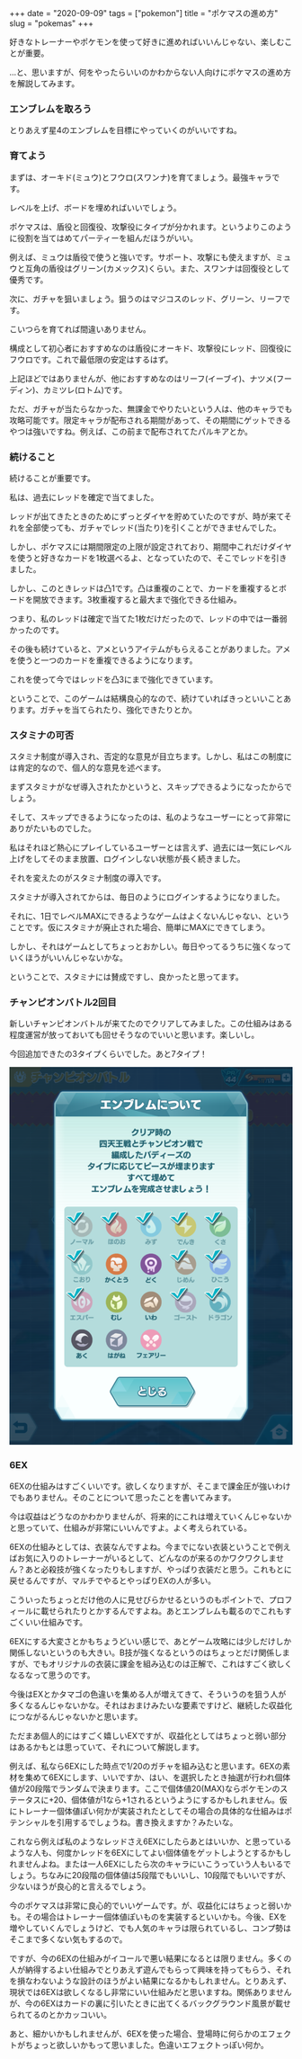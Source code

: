 +++
date = "2020-09-09"
tags = ["pokemon"]
title = "ポケマスの進め方"
slug = "pokemas"
+++

好きなトレーナーやポケモンを使って好きに進めればいいんじゃない、楽しむことが重要。

...と、思いますが、何をやったらいいのかわからない人向けにポケマスの進め方を解説してみます。

### エンブレムを取ろう

とりあえず星4のエンブレムを目標にやっていくのがいいですね。

### 育てよう

まずは、オーキド(ミュウ)とフウロ(スワンナ)を育てましょう。最強キャラです。

レベルを上げ、ボードを埋めればいいでしょう。

ポケマスは、盾役と回復役、攻撃役にタイプが分かれます。というよりこのように役割を当てはめてパーティーを組んだほうがいい。

例えば、ミュウは盾役で使うと強いです。サポート、攻撃にも使えますが、ミュウと互角の盾役はグリーン(カメックス)くらい。また、スワンナは回復役として優秀です。

次に、ガチャを狙いましょう。狙うのはマジコスのレッド、グリーン、リーフです。

こいつらを育てれば間違いありません。

構成として初心者におすすめなのは盾役にオーキド、攻撃役にレッド、回復役にフウロです。これで最低限の安定はするはず。

上記ほどではありませんが、他におすすめなのはリーフ(イーブイ)、ナツメ(フーディン)、カミツレ(ロトム)です。

ただ、ガチャが当たらなかった、無課金でやりたいという人は、他のキャラでも攻略可能です。限定キャラが配布される期間があって、その期間にゲットできるやつは強いですね。例えば、この前まで配布されてたパルキアとか。

### 続けること

続けることが重要です。

私は、過去にレッドを確定で当てました。

レッドが出てきたときのためにずっとダイヤを貯めていたのですが、時が来てそれを全部使っても、ガチャでレッド(当たり)を引くことができませんでした。

しかし、ポケマスには期間限定の上限が設定されており、期間中これだけダイヤを使うと好きなカードを1枚選べるよ、となっていたので、そこでレッドを引きました。

しかし、このときレッドは凸1です。凸は重複のことで、カードを重複するとボードを開放できます。3枚重複すると最大まで強化できる仕組み。

つまり、私のレッドは確定で当てた1枚だけだったので、レッドの中では一番弱かったのです。

その後も続けていると、アメというアイテムがもらえることがありました。アメを使うと一つのカードを重複できるようになります。

これを使って今ではレッドを凸3にまで強化できています。

ということで、このゲームは結構良心的なので、続けていればきっといいことあります。ガチャを当てられたり、強化できたりとか。

### スタミナの可否

スタミナ制度が導入され、否定的な意見が目立ちます。しかし、私はこの制度には肯定的なので、個人的な意見を述べます。

まずスタミナがなぜ導入されたかというと、スキップできるようになったからでしょう。

そして、スキップできるようになったのは、私のようなユーザーにとって非常にありがたいものでした。

私はそれほど熱心にプレイしているユーザーとは言えず、過去には一気にレベル上げをしてそのまま放置、ログインしない状態が長く続きました。

それを変えたのがスタミナ制度の導入です。

スタミナが導入されてからは、毎日のようにログインするようになりました。

それに、1日でレベルMAXにできるようなゲームはよくないんじゃない、ということです。仮にスタミナが廃止された場合、簡単にMAXにできてしまう。

しかし、それはゲームとしてちょっとおかしい。毎日やってるうちに強くなっていくほうがいいんじゃないかな。

ということで、スタミナには賛成ですし、良かったと思ってます。

### チャンピオンバトル2回目

新しいチャンピオンバトルが来てたのでクリアしてみました。この仕組みはある程度運営が放っておいても回せそうなのでいいと思います。楽しいし。

今回追加できたの3タイプくらいでした。あと7タイプ！

![](https://github.com/syui/mstdn.page/raw/master/img/mastodon/media_attachments/files/104/822/867/343/024/860/small/037d79a05ca84319.png)

### 6EX

6EXの仕組みはすごくいいです。欲しくなりますが、そこまで課金圧が強いわけでもありません。そのことについて思ったことを書いてみます。

今は収益はどうなのかわかりませんが、将来的にこれは増えていくんじゃないかと思っていて、仕組みが非常にいいんですよ。よく考えられている。

6EXの仕組みとしては、衣装なんですよね。今までにない衣装ということで例えばお気に入りのトレーナーがいるとして、どんなのが来るのかワクワクしません？あと必殺技が強くなったりもしますが、やっぱり衣装だと思う。これもとに戻せるんですが、マルチでやるとやっぱりEXの人が多い。

こういったちょっとだけ他の人に見せびらかせるというのもポイントで、プロフィールに載せられたりとかするんですよね。あとエンブレムも載るのでこれもすごくいい仕組みです。

6EXにする大変さとかもちょうどいい感じで、あとゲーム攻略には少しだけしか関係しないというのも大きい。B技が強くなるというのはちょっとだけ関係しますが、でもオリジナルの衣装に課金を組み込むのは正解で、これはすごく欲しくなるなって思うのです。

今後はEXとかタマゴの色違いを集める人が増えてきて、そういうのを狙う人が多くなるんじゃないかな。それはおまけみたいな要素ですけど、継続した収益化につながるんじゃないかと思います。

ただまあ個人的にはすごく嬉しいEXですが、収益化としてはちょっと弱い部分はあるかもとは思っていて、それについて解説します。

例えば、私なら6EXにした時点で1/20のガチャを組み込むと思います。6EXの素材を集めて6EXにします、いいですか、はい、を選択したとき抽選が行われ個体値が20段階でランダムで決まります。ここで個体値20(MAX)ならポケモンのステータスに+20、個体値が1なら+1されるというようにするかもしれません。仮にトレーナー個体値ぽい何かが実装されたとしてその場合の具体的な仕組みはポテンシャルを引用するでしょうね。書き換えますか？みたいな。

これなら例えば私のようなレッドさえ6EXにしたらあとはいいか、と思っているような人も、何度かレッドを6EXにしてよい個体値をゲットしようとするかもしれませんよね。または一人6EXにしたら次のキャラにいこうっていう人もいるでしょう。ちなみに20段階の個体値は5段階でもいいし、10段階でもいいですが、少ないほうが良心的と言えるでしょう。

今のポケマスは非常に良心的でいいゲームです。が、収益化にはちょっと弱いかも。その場合はトレーナー個体値ぽいものを実装するといいかも。今後、EXを増やしていくんでしょうけど、でも人気のキャラは限られているし、コンプ勢はそこまで多くない気もするので。

ですが、今の6EXの仕組みがイコールで悪い結果になるとは限りません。多くの人が納得するよい仕組みでとりあえず遊んでもらって興味を持ってもらう、それを損なわないような設計のほうがよい結果になるかもしれません。とりあえず、現状では6EXは欲しくなるし非常にいい仕組みだと思いますね。関係ありませんが、今の6EXはカードの裏に引いたときに出てくるバックグラウンド風景が載せられてるのとかカッコいい。

あと、細かいかもしれませんが、6EXを使った場合、登場時に何らかのエフェクトがちょっと欲しいかもって思いました。色違いエフェクトっぽい何か。

